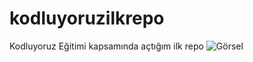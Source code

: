 # kodluyoruzilkrepo
Kodluyoruz Eğitimi kapsamında açtığım ilk repo
![Görsel](http://www.google.com/imgres?imgurl=https%3A%2F%2Fyt3.ggpht.com%2FFtJSfntJeq7ZHU9K_OGPJBgvy7OMMwC1VAPVRVbJyTRypjj7TzxeoCOs3IV9jbqe94v4zXaS%3Ds900-c-k-c0x00ffffff-no-rj&imgrefurl=https%3A%2F%2Fm.youtube.com%2Fc%2FKodluyoruz%2Fvideos&tbnid=7RdVgMaVcRQOFM&vet=12ahUKEwjtq8HOmbj6AhU87rsIHSlBA_0QMygAegQIARA9..i&docid=zH_dkM8Ln8JAJM&w=900&h=900&itg=1&q=kodluyoruz%20g%C3%B6rsel&ved=2ahUKEwjtq8HOmbj6AhU87rsIHSlBA_0QMygAegQIARA9)
